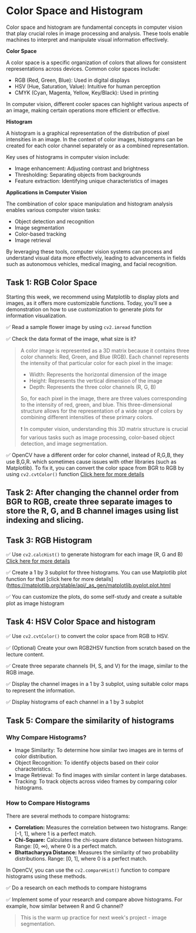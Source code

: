 # Color Space and Histogram

Color space and histogram are fundamental concepts in computer vision that play crucial roles in image processing and analysis. These tools enable machines to interpret and manipulate visual information effectively.

**Color Space**

A color space is a specific organization of colors that allows for consistent representations across devices. Common color spaces include:

- RGB (Red, Green, Blue): Used in digital displays
- HSV (Hue, Saturation, Value): Intuitive for human perception
- CMYK (Cyan, Magenta, Yellow, Key/Black): Used in printing

In computer vision, different cooler spaces can highlight various aspects of an image, making certain operations more efficient or effective.

**Histogram**

A histogram is a graphical representation of the distribution of pixel intensities in an image. In the context of color images, histograms can be created for each color channel separately or as a combined representation.

Key uses of histograms in computer vision include:

- Image enhancement: Adjusting contrast and brightness
- Thresholding: Separating objects from backgrounds
- Feature extraction: Identifying unique characteristics of images

**Applications in Computer Vision**

The combination of color space manipulation and histogram analysis enables various computer vision tasks:

- Object detection and recognition
- Image segmentation
- Color-based tracking
- Image retrieval

By leveraging these tools, computer vision systems can process and understand visual data more effectively, leading to advancements in fields such as autonomous vehicles, medical imaging, and facial recognition.

 ## Task 1: RGB Color Space

Starting this week, we recommend using Matplotlib to display plots and images, as it offers more customizable functions. Today, you'll see a demonstration on how to use customization to generate plots for information visualization.

✅ Read a sample flower image by using `cv2.imread` function



✅ Check the data format of the image, what size is it?
>A color image is represented as a 3D matrix because it contains three color channels: Red, Green, and Blue (RGB). Each channel represents the intensity of that particular color for each pixel in the image:
>
>- Width: Represents the horizontal dimension of the image
>- Height: Represents the vertical dimension of the image
>- Depth: Represents the three color channels (R, G, B)
>
>So, for each pixel in the image, there are three values corresponding to the intensity of red, green, and blue. This three-dimensional structure allows for the representation of a wide range of colors by combining different intensities of these primary colors.
>
> ❗ In computer vision, understanding this 3D matrix structure is crucial for various tasks such as image processing, color-based object detection, and image segmentation.

✅ OpenCV have a different order for color channel, instead of R,G,B, they use B,G,R. which sometimes cause issues with other libraries (such as Matplotlib). To fix it, you can convert the color space from BGR to RGB by using `cv2.cvtColor()` function [Click here for more details](https://www.geeksforgeeks.org/python-opencv-cv2-cvtcolor-method/)

## Task 2: After changing the channel order from BGR to RGB, create three separate images to store the R, G, and B channel images using list indexing and slicing.



## Task 3: RGB Histogram

✅ Use `cv2.calcHist()` to generate histogram for each image (R, G and B) [Click here for more details](https://www.geeksforgeeks.org/python-opencv-cv2-calchist-method/)

✅ Create a 1 by 3 subplot for three histograms. You can use Matplotlib plot function for that [click here for more details](https://matplotlib.org/stable/api/_as_gen/matplotlib.pyplot.plot.html

✅ You can customize the plots, do some self-study and create a suitable plot as image histogram

## Task 4: HSV Color Space and histogram

✅ Use `cv2.cvtColor()` to convert the color space from RGB to HSV.

✅ (Optional) Create your own RGB2HSV function from scratch based on the lecture content.

✅ Create three separate channels (H, S, and V) for the image, similar to the RGB image.

✅ Display the channel images in a 1 by 3 subplot, using suitable color maps to represent the information.

✅ Display histograms of each channel in a 1 by 3 subplot

## Task 5: Compare the similarity of histograms

### Why Compare Histograms?

- Image Similarity: To determine how similar two images are in terms of color distribution.
- Object Recognition: To identify objects based on their color characteristics.
- Image Retrieval: To find images with similar content in large databases.
- Tracking: To track objects across video frames by comparing color histograms.

### How to Compare Histograms

There are several methods to compare histograms:

- **Correlation:** Measures the correlation between two histograms. Range: [-1, 1], where 1 is a perfect match.
- **Chi-Square:** Calculates the chi-square distance between histograms. Range: [0, ∞), where 0 is a perfect match.
- **Bhattacharyya Distance:** Measures the similarity of two probability distributions. Range: [0, 1], where 0 is a perfect match.

In OpenCV, you can use the `cv2.compareHist()` function to compare histograms using these methods.

✅ Do a research on each methods to compare histograms

✅ Implement some of your research and compare above histograms. For example, how similar between R and G channel?

> This is the warm up practice for next week's project - image segmentation.
